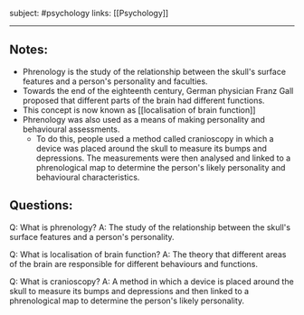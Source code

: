 subject: #psychology 
links: [[Psychology]]

---

## Notes:
- Phrenology is the study of the relationship between the skull's surface features and a person's personality and faculties.
- Towards the end of the eighteenth century, German physician Franz Gall proposed that different parts of the brain had different functions.
- This concept is now known as [[localisation of brain function]]
- Phrenology was also used as a means of making personality and behavioural assessments. 
	- To do this, people used a method called cranioscopy in which a device was placed around the skull to measure its bumps and depressions. The measurements were then analysed and linked to a phrenological map to determine the person's likely personality and behavioural characteristics.

## Questions:
Q: What is phrenology?
A: The study of the relationship between the skull's surface features and a person's personality.
<!--ID: 1623930153084-->


Q: What is localisation of brain function?
A: The theory that different areas of the brain are responsible for different behaviours and functions.
<!--ID: 1623930153155-->

Q: What is cranioscopy?
A: A method in which a device is placed around the skull to measure its bumps and depressions and then linked to a phrenological map to determine the person's likely personality.
<!--ID: 1623930689357-->

